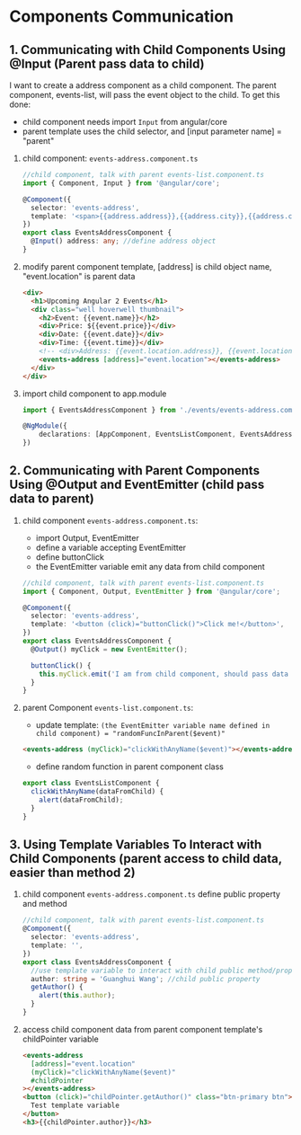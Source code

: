 # Components Communication

## 1. Communicating with Child Components Using @Input (Parent pass data to child)

I want to create a address component as a child component. The parent component, events-list, will pass the event object to the child. To get this done:

- child component needs import `Input` from angular/core
- parent template uses the child selector, and [input parameter name] = "parent"

1.  child component: `events-address.component.ts`

    ```ts
    //child component, talk with parent events-list.component.ts
    import { Component, Input } from '@angular/core';

    @Component({
      selector: 'events-address',
      template: '<span>{{address.address}},{{address.city}},{{address.country}}</span>',
    })
    export class EventsAddressComponent {
      @Input() address: any; //define address object
    }
    ```

1.  modify parent component template, [address] is child object name, "event.location" is parent data

    ```html
    <div>
      <h1>Upcoming Angular 2 Events</h1>
      <div class="well hoverwell thumbnail">
        <h2>Event: {{event.name}}</h2>
        <div>Price: ${{event.price}}</div>
        <div>Date: {{event.date}}</div>
        <div>Time: {{event.time}}</div>
        <!-- <div>Address: {{event.location.address}}, {{event.location.city}}, {{event.location.country}}</div> -->
        <events-address [address]="event.location"></events-address>
      </div>
    </div>
    ```

1.  import child component to app.module

    ```ts
    import { EventsAddressComponent } from './events/events-address.component'

    @NgModule({
        declarations: [AppComponent, EventsListComponent, EventsAddressComponent],
    })
    ```

## 2. Communicating with Parent Components Using @Output and EventEmitter (child pass data to parent)

1.  child component `events-address.component.ts`:

    - import Output, EventEmitter
    - define a variable accepting EventEmitter
    - define buttonClick
    - the EventEmitter variable emit any data from child component

    ```ts
    //child component, talk with parent events-list.component.ts
    import { Component, Output, EventEmitter } from '@angular/core';

    @Component({
      selector: 'events-address',
      template: '<button (click)="buttonClick()">Click me!</button>',
    })
    export class EventsAddressComponent {
      @Output() myClick = new EventEmitter();

      buttonClick() {
        this.myClick.emit('I am from child component, should pass data to parent component');
      }
    }
    ```

1.  parent Component `events-list.component.ts`:

    - update template: `(the EventEmitter variable name defined in child component) = "randomFuncInParent($event)"`

    ```html
    <events-address (myClick)="clickWithAnyName($event)"></events-address>
    ```

    - define random function in parent component class

    ```ts
    export class EventsListComponent {
      clickWithAnyName(dataFromChild) {
        alert(dataFromChild);
      }
    }
    ```

## 3. Using Template Variables To Interact with Child Components (parent access to child data, easier than method 2)

1.  child component `events-address.component.ts` define public property and method

    ```ts
    //child component, talk with parent events-list.component.ts
    @Component({
      selector: 'events-address',
      template: '',
    })
    export class EventsAddressComponent {
      //use template variable to interact with child public method/property: parent accesses child data
      author: string = 'Guanghui Wang'; //child public property
      getAuthor() {
        alert(this.author);
      }
    }
    ```

1.  access child component data from parent component template's childPointer variable

    ```html
    <events-address
      [address]="event.location"
      (myClick)="clickWithAnyName($event)"
      #childPointer
    ></events-address>
    <button (click)="childPointer.getAuthor()" class="btn-primary btn">
      Test template variable
    </button>
    <h3>{{childPointer.author}}</h3>
    ```
